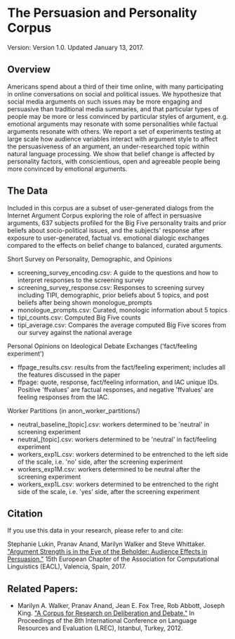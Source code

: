 # The Persuasion and Personality Corpus

Version: Version 1.0. Updated January 13, 2017.

## Overview 
Americans spend about a third of their time online, with many participating in online conversations on social and political issues. We hypothesize that social media arguments on such issues may be more engaging and persuasive than traditional media summaries, and that particular types of people may be more or less convinced by particular styles of argument, e.g. emotional arguments may resonate with some personalities while factual arguments resonate with others. We report a set of experiments testing at large scale how audience variables interact with argument style to affect the persuasiveness of an argument, an under-researched topic within natural language processing. We show that belief change is affected by personality factors, with conscientious, open and agreeable people being more convinced by emotional arguments.

## The Data
Included in this corpus are a subset of user-generated dialogs from the Internet Argument Corpus exploring the role of affect in persuasive arguments, 637 subjects profiled for the Big Five personality traits and prior beliefs about socio-political issues, and the subjects' response after exposure to user-generated, factual vs. emotional dialogic exchanges compared to the effects on belief change to balanced, curated arguments. 

Short Survey on Personality, Demographic, and Opinions
- screening_survey_encoding.csv: A guide to the questions and how to interpret responses to the screening survey
- screening_survey_response.csv: Responses to screening survey including TIPI, demographic, prior beliefs about 5 topics, and post beliefs after being shown monologue_prompts
- monologue_prompts.csv: Curated, monologic information about 5 topics
- tipi_counts.csv: Computed Big Five counts
- tipi_average.csv: Compares the average computed Big Five  scores from our survey against the national average

Personal Opinions on Ideological Debate Exchanges ('fact/feeling experiment')
- ffpage_results.csv: results from the fact/feeling experiment; includes all the features discussed in the paper
- ffpage: quote, response, fact/feeling information, and IAC unique IDs. Positive 'ffvalues' are factual responses, and negative 'ffvalues' are feeling responses from the IAC.

Worker Partitions (in anon_worker_partitions/)
- neutral_baseline_[topic].csv: workers determined to be 'neutral' in screening experiment
- neutral_[topic].csv: workers determined to be 'neutral' in fact/feeling experiment
- workers_exp1L.csv: workers determined to be entrenched to the left side of the scale, i.e. 'no' side, after the screening experiment
- workers_exp1M.csv: workers determined to be neutral after the screening experiment
- workers_exp1L.csv: workers determined to be entrenched to the right side of the scale, i.e. 'yes' side, after the screening experiment

## Citation
If you use this data in your research, please refer to and cite: 

Stephanie Lukin, Pranav Anand, Marilyn Walker and Steve Whittaker. ["Argument Strength is in the Eye of the Beholder: Audience Effects in Persuasion."](https://www.researchgate.net/profile/Stephanie-Lukin/publication/318740304_Argument_Strength_is_in_the_Eye_of_the_Beholder_Audience_Effects_in_Persuasion/links/59f001b7aca272a250013864/Argument-Strength-is-in-the-Eye-of-the-Beholder-Audience-Effects-in-Persuasion.pdf) 15th European Chapter of the Association for Computational Linguistics (EACL), Valencia, Spain, 2017.

## Related Papers:
- Marilyn A. Walker, Pranav Anand, Jean E. Fox Tree, Rob Abbott, Joseph King. ["A Corpus for Research on Deliberation and Debate."](http://www.lrec-conf.org/proceedings/lrec2012/pdf/1078_Paper.pdf) In Proceedings of the 8th International Conference on Language Resources and Evaluation (LREC), Istanbul, Turkey, 2012.
  

